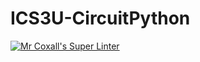 # ICS3U-CircuitPython

[![Mr Coxall's Super Linter](https://github.com/joannesanthosh/ICS3U-CircuitPython/workflows/Mr%20Coxall's%20Super%20Linter/badge.svg)](https://github.com/joannesanthosh/ICS3U-CircuitPython/actions/)
